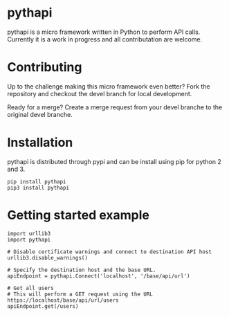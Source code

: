 # pythapi
pythapi is a micro framework written in Python to perform API calls. Currently it is a work in progress and all contributation are welcome.

# Contributing
Up to the challenge making this micro framework even better? Fork the repository and checkout the devel branch for local development.

Ready for a merge? Create a merge request from your devel branche to the original devel branche.

# Installation
pythapi is distributed through pypi and can be install using pip for python 2 and 3.

    pip install pythapi
    pip3 install pythapi

# Getting started example

```
import urllib3
import pythapi

# Disable certificate warnings and connect to destination API host
urllib3.disable_warnings()

# Specify the destination host and the base URL.
apiEndpoint = pythapi.Connect('localhost', '/base/api/url')

# Get all users
# This will perform a GET request using the URL https://localhost/base/api/url/users
apiEndpoint.get(/users)
```
